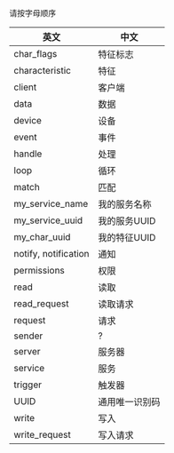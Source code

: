 请按字母顺序

| 英文 | 中文 |
| ------ | ------ |
char_flags | 特征标志
characteristic | 特征
client | 客户端
data | 数据
device | 设备
event | 事件
handle | 处理
loop | 循环
match | 匹配
my_service_name | 我的服务名称
my_service_uuid | 我的服务UUID
my_char_uuid | 我的特征UUID
notify, notification | 通知
permissions | 权限
read | 读取
read_request | 读取请求
request | 请求
sender | ?
server | 服务器
service | 服务
trigger | 触发器
UUID | 通用唯一识别码
write | 写入
write_request | 写入请求